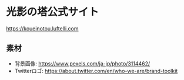# 光影の塔公式サイト

https://koueinotou.luftelli.com


## 素材

- 背景画像: https://www.pexels.com/ja-jp/photo/3114462/
- Twitterロゴ: https://about.twitter.com/en/who-we-are/brand-toolkit

